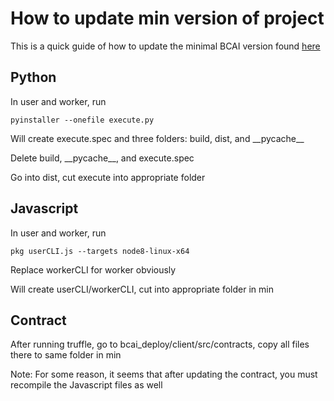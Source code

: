 # How to update min version of project

This is a quick guide of how to update the minimal BCAI version found [here](https://github.com/cjohnson57/BCAI_Min)

## Python

In user and worker, run 

    pyinstaller --onefile execute.py

Will create execute.spec and three folders: build, dist, and \_\_pycache\_\_

Delete build, \_\_pycache\_\_, and execute.spec

Go into dist, cut execute into appropriate folder

## Javascript

In user and worker, run 

    pkg userCLI.js --targets node8-linux-x64

Replace workerCLI for worker obviously

Will create userCLI/workerCLI, cut into appropriate folder in min

## Contract

After running truffle, go to bcai_deploy/client/src/contracts, copy all files there to same folder in min

Note: For some reason, it seems that after updating the contract, you must recompile the Javascript files as well


